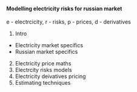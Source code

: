 #### Modelling electricity risks for russian market

e - electrcicity, r - risks, p - prices, d - derivatives

1. Intro
  - Electricity market specifics
  - Russian market specifics
2. Electricity price maths
3. Electrcity risks models
4. Electricity deivatives pricing
5. Estimating techniques

 
  